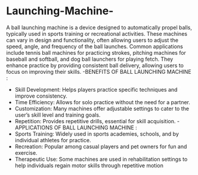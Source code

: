 # Launching-Machine-
A ball launching machine is a device designed to automatically propel balls, typically used in sports training or recreational activities. These machines can vary in design and functionality, often allowing users to adjust the speed, angle, and frequency of the ball launches. Common applications include tennis ball machines for practicing strokes, pitching machines for baseball and softball, and dog ball launchers for playing fetch. They enhance practice by providing consistent ball delivery, allowing users to focus on improving their skills. 
-BENEFITS OF BALL LAUNCHING MACHINE :
* Skill Development: Helps players practice specific techniques and improve consistency.
* Time Efficiency: Allows for solo practice without the need for a partner.
* Customization: Many machines offer adjustable settings to cater to the user’s skill level and training goals.
* Repetition: Provides repetitive drills, essential for skill acquisition.
-APPLICATIONS OF BALL LAUNCHING MACHINE :
* Sports Training: Widely used in sports academies, schools, and by individual athletes for practice.
* Recreation: Popular among casual players and pet owners for fun and exercise.
* Therapeutic Use: Some machines are used in rehabilitation settings to help individuals regain motor skills through repetitive motion
